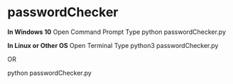 # passwordChecker

**In Windows 10**
Open Command Prompt 
Type python passwordChecker.py

**In Linux or Other OS**
Open Terminal 
Type python3 passwordChecker.py

OR 

python passwordChecker.py
